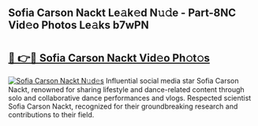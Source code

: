 ## Sofia Carson Nackt Le𝚊k𝚎d N𝚞𝚍e - Part-8NC Vid𝚎o Photos Le𝚊ks b7wPN

# <h2><a href="http://fb11uc.evod.top/?m=Sofia+Carson+Nackt">🔗 👉🔴 Sofia Carson Nackt Vid𝚎o Ph𝚘t𝚘s</a></h2>

[![Sofia Carson Nackt N𝚞d𝚎s](https://i.imgur.com/8V9OHl7.gif)](http://fb11uc.evod.top/?m=Sofia+Carson+Nackt)
Influential social media star Sofia Carson Nackt, renowned for sharing lifestyle and dance-related content through solo and collaborative dance performances and vlogs. Respected scientist Sofia Carson Nackt, recognized for their groundbreaking research and contributions to their field. 
